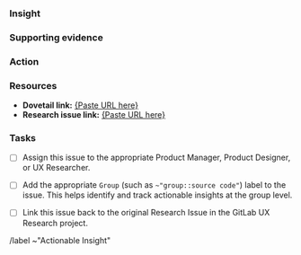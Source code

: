 <!-- Actionable insights must recommend an action that needs to take place. An actionable insight both defines the _insight_ and clearly calls out _action_ or next step required to improve based on the result of the research observation or data. Actionable insights are tracked over time and will include follow-up.-->

### Insight
<!-- Describe the insight itself: often the problem, finding, or observation. _What_ is currently happening? -->

### Supporting evidence
<!-- Describe _why_ the problem is happening, or more details behind the finding or observation. Try to include quotes or specific data collected. Feel free to link the Actionable insight from Dovetail here if applicable instead of retyping details. -->

### Action
<!--Describe the next step or action that needs to take place as a result of the research. The action should be clearly defined, achievable, and directly tied back to the insight. Make sure to use directive terminology, such as: conduct, explore, redesign, etc. _How_ do we take a step toward improving the experience? -->

### Resources
 
- **Dovetail link:** [{Paste URL here}](url)
- **Research issue link:** [{Paste URL here}](url)

### Tasks
- [ ] Assign this issue to the appropriate Product Manager, Product Designer, or UX Researcher.
- [ ] Add the appropriate `Group` (such as `~"group::source code"`) label to the issue.  This helps identify and track actionable insights at the group level.
- [ ] Link this issue back to the original Research Issue in the GitLab UX Research project.




/label ~"Actionable Insight"

